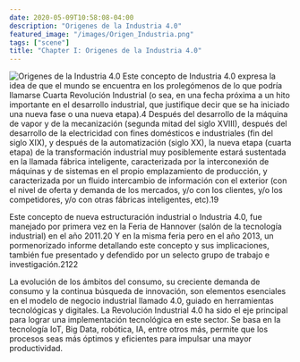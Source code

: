 ```yaml
---
date: 2020-05-09T10:58:08-04:00
description: "Origenes de la Industria 4.0"
featured_image: "/images/Origen_Industria.png"
tags: ["scene"]
title: "Chapter I: Origenes de la Industria 4.0"
---
```

![Origenes de la Industria 4.0](../../images/Origen_Industria.png)
Este concepto de Industria 4.0 expresa la idea de que el mundo se encuentra en los prolegómenos de lo que podría llamarse Cuarta Revolución Industrial (o sea, en una fecha próxima a un hito importante en el desarrollo industrial, que justifique decir que se ha iniciado una nueva fase o una nueva etapa).4​ Después del desarrollo de la máquina de vapor y de la mecanización (segunda mitad del siglo XVIII), después del desarrollo de la electricidad con fines domésticos e industriales (fin del siglo XIX), y después de la automatización (siglo XX), la nueva etapa (cuarta etapa) de la transformación industrial muy posiblemente estará sustentada en la llamada fábrica inteligente, caracterizada por la interconexión de máquinas y de sistemas en el propio emplazamiento de producción, y caracterizada por un fluido intercambio de información con el exterior (con el nivel de oferta y demanda de los mercados, y/o con los clientes, y/o los competidores, y/o con otras fábricas inteligentes, etc).19​

Este concepto de nueva estructuración industrial o Industria 4.0, fue manejado por primera vez en la Feria de Hannover (salón de la tecnología industrial) en el año 2011.20​ Y en la misma feria pero en el año 2013, un pormenorizado informe detallando este concepto y sus implicaciones, también fue presentado y defendido por un selecto grupo de trabajo e investigación.21​22​

La evolución de los ámbitos del consumo, su creciente demanda de consumo y la continua búsqueda de innovación, son elementos esenciales en el modelo de negocio industrial llamado 4.0, guiado en herramientas tecnológicas y digitales. La Revolución Industrial 4.0 ha sido el eje principal para lograr una implementación tecnológica en este sector. Se basa en la tecnología IoT, Big Data, robótica, IA, entre otros más, permite que los procesos seas más óptimos y eficientes para impulsar una mayor productividad.
